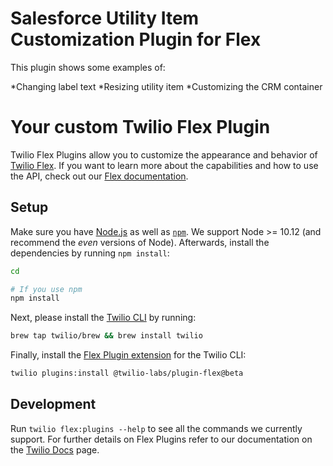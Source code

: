 # Salesforce Utility Item Customization Plugin for Flex

This plugin shows some examples of:

*Changing label text
*Resizing utility item
*Customizing the CRM container

# Your custom Twilio Flex Plugin

Twilio Flex Plugins allow you to customize the appearance and behavior of [Twilio Flex](https://www.twilio.com/flex). If you want to learn more about the capabilities and how to use the API, check out our [Flex documentation](https://www.twilio.com/docs/flex).

## Setup

Make sure you have [Node.js](https://nodejs.org) as well as [`npm`](https://npmjs.com). We support Node >= 10.12 (and recommend the _even_ versions of Node). Afterwards, install the dependencies by running `npm install`:

```bash
cd 

# If you use npm
npm install
```

Next, please install the [Twilio CLI](https://www.twilio.com/docs/twilio-cli/quickstart) by running:

```bash
brew tap twilio/brew && brew install twilio
```

Finally, install the [Flex Plugin extension](https://github.com/twilio-labs/plugin-flex/tree/v1-beta) for the Twilio CLI:

```bash
twilio plugins:install @twilio-labs/plugin-flex@beta
```

## Development

Run `twilio flex:plugins --help` to see all the commands we currently support. For further details on Flex Plugins refer to our documentation on the [Twilio Docs](https://www.twilio.com/docs/flex/developer/plugins/cli) page.

